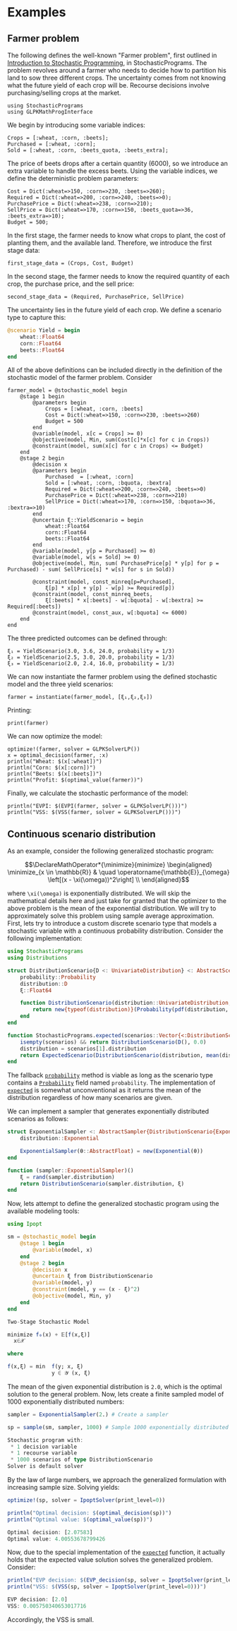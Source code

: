 # Examples

## Farmer problem

The following defines the well-known "Farmer problem", first outlined in [Introduction to Stochastic Programming](https://link.springer.com/book/10.1007%2F978-1-4614-0237-4), in StochasticPrograms. The problem revolves around a farmer who needs to decide how to partition his land to sow three different crops. The uncertainty comes from not knowing what the future yield of each crop will be. Recourse decisions involve purchasing/selling crops at the market.

```@example farmer
using StochasticPrograms
using GLPKMathProgInterface
```
We begin by introducing some variable indices:
```@example farmer
Crops = [:wheat, :corn, :beets];
Purchased = [:wheat, :corn];
Sold = [:wheat, :corn, :beets_quota, :beets_extra];
```
The price of beets drops after a certain quantity (6000), so we introduce an extra variable to handle the excess beets. Using the variable indices, we define the deterministic problem parameters:
```@example farmer
Cost = Dict(:wheat=>150, :corn=>230, :beets=>260);
Required = Dict(:wheat=>200, :corn=>240, :beets=>0);
PurchasePrice = Dict(:wheat=>238, :corn=>210);
SellPrice = Dict(:wheat=>170, :corn=>150, :beets_quota=>36, :beets_extra=>10);
Budget = 500;
```
In the first stage, the farmer needs to know what crops to plant, the cost of planting them, and the available land. Therefore, we introduce the first stage data:
```@example farmer
first_stage_data = (Crops, Cost, Budget)
```
In the second stage, the farmer needs to know the required quantity of each crop, the purchase price, and the sell price:
```@example farmer
second_stage_data = (Required, PurchasePrice, SellPrice)
```
The uncertainty lies in the future yield of each crop. We define a scenario type to capture this:
```julia
@scenario Yield = begin
    wheat::Float64
    corn::Float64
    beets::Float64
end
```
All of the above definitions can be included directly in the definition of the stochastic model of the farmer problem. Consider
```@example farmer
farmer_model = @stochastic_model begin
    @stage 1 begin
        @parameters begin
            Crops = [:wheat, :corn, :beets]
            Cost = Dict(:wheat=>150, :corn=>230, :beets=>260)
            Budget = 500
        end
        @variable(model, x[c = Crops] >= 0)
        @objective(model, Min, sum(Cost[c]*x[c] for c in Crops))
        @constraint(model, sum(x[c] for c in Crops) <= Budget)
    end
    @stage 2 begin
        @decision x
        @parameters begin
            Purchased  = [:wheat, :corn]
            Sold = [:wheat, :corn, :bquota, :bextra]
            Required = Dict(:wheat=>200, :corn=>240, :beets=>0)
            PurchasePrice = Dict(:wheat=>238, :corn=>210)
            SellPrice = Dict(:wheat=>170, :corn=>150, :bquota=>36, :bextra=>10)
        end
        @uncertain ξ::YieldScenario = begin
            wheat::Float64
            corn::Float64
            beets::Float64
        end
        @variable(model, y[p = Purchased] >= 0)
        @variable(model, w[s = Sold] >= 0)
        @objective(model, Min, sum( PurchasePrice[p] * y[p] for p = Purchased) - sum( SellPrice[s] * w[s] for s in Sold))

        @constraint(model, const_minreq[p=Purchased],
            ξ[p] * x[p] + y[p] - w[p] >= Required[p])
        @constraint(model, const_minreq_beets,
            ξ[:beets] * x[:beets] - w[:bquota] - w[:bextra] >= Required[:beets])
        @constraint(model, const_aux, w[:bquota] <= 6000)
    end
end
```
The three predicted outcomes can be defined through:
```@example farmer
ξ₁ = YieldScenario(3.0, 3.6, 24.0, probability = 1/3)
ξ₂ = YieldScenario(2.5, 3.0, 20.0, probability = 1/3)
ξ₃ = YieldScenario(2.0, 2.4, 16.0, probability = 1/3)
```
We can now instantiate the farmer problem using the defined stochastic model and the three yield scenarios:
```@example farmer
farmer = instantiate(farmer_model, [ξ₁,ξ₂,ξ₃])
```
Printing:
```@example farmer
print(farmer)
```
We can now optimize the model:
```@example farmer
optimize!(farmer, solver = GLPKSolverLP())
x = optimal_decision(farmer, :x)
println("Wheat: $(x[:wheat])")
println("Corn: $(x[:corn])")
println("Beets: $(x[:beets])")
println("Profit: $(optimal_value(farmer))")
```
Finally, we calculate the stochastic performance of the model:
```@example farmer
println("EVPI: $(EVPI(farmer, solver = GLPKSolverLP()))")
println("VSS: $(VSS(farmer, solver = GLPKSolverLP()))")
```

## Continuous scenario distribution

As an example, consider the following generalized stochastic program:
```math
\DeclareMathOperator*{\minimize}{minimize}
\begin{aligned}
 \minimize_{x \in \mathbb{R}} & \quad \operatorname{\mathbb{E}}_{\omega} \left[(x - \xi(\omega))^2\right] \\
\end{aligned}
```
where ``\xi(\omega)`` is exponentially distributed. We will skip the mathematical details here and just take for granted that the optimizer to the above problem is the mean of the exponential distribution. We will try to approximately solve this problem using sample average approximation. First, lets try to introduce a custom discrete scenario type that models a stochastic variable with a continuous probability distribution. Consider the following implementation:
```julia
using StochasticPrograms
using Distributions

struct DistributionScenario{D <: UnivariateDistribution} <: AbstractScenario
    probability::Probability
    distribution::D
    ξ::Float64

    function DistributionScenario(distribution::UnivariateDistribution, val::AbstractFloat)
        return new{typeof(distribution)}(Probability(pdf(distribution, val)), distribution, Float64(val))
    end
end

function StochasticPrograms.expected(scenarios::Vector{<:DistributionScenario{D}}) where D <: UnivariateDistribution
    isempty(scenarios) && return DistributionScenario(D(), 0.0)
    distribution = scenarios[1].distribution
    return ExpectedScenario(DistributionScenario(distribution, mean(distribution)))
end
```
The fallback [`probability`](@ref) method is viable as long as the scenario type contains a [`Probability`](@ref) field named `probability`. The implementation of [`expected`](@ref) is somewhat unconventional as it returns the mean of the distribution regardless of how many scenarios are given.

We can implement a sampler that generates exponentially distributed scenarios as follows:
```julia
struct ExponentialSampler <: AbstractSampler{DistributionScenario{Exponential{Float64}}}
    distribution::Exponential

    ExponentialSampler(θ::AbstractFloat) = new(Exponential(θ))
end

function (sampler::ExponentialSampler)()
    ξ = rand(sampler.distribution)
    return DistributionScenario(sampler.distribution, ξ)
end
```
Now, lets attempt to define the generalized stochastic program using the available modeling tools:
```julia
using Ipopt

sm = @stochastic_model begin
    @stage 1 begin
        @variable(model, x)
    end
    @stage 2 begin
        @decision x
        @uncertain ξ from DistributionScenario
        @variable(model, y)
        @constraint(model, y == (x - ξ)^2)
        @objective(model, Min, y)
    end
end
```
```julia
Two-Stage Stochastic Model

minimize f₀(x) + 𝔼[f(x,ξ)]
  x∈𝒳

where

f(x,ξ) = min  f(y; x, ξ)
              y ∈ 𝒴 (x, ξ)
```
The mean of the given exponential distribution is ``2.0``, which is the optimal solution to the general problem. Now, lets create a finite sampled model of 1000 exponentially distributed numbers:
```julia
sampler = ExponentialSampler(2.) # Create a sampler

sp = sample(sm, sampler, 1000) # Sample 1000 exponentially distributed scenarios and create a sampled model
```
```julia
Stochastic program with:
 * 1 decision variable
 * 1 recourse variable
 * 1000 scenarios of type DistributionScenario
Solver is default solver
```
By the law of large numbers, we approach the generalized formulation with increasing sample size. Solving yields:
```julia
optimize!(sp, solver = IpoptSolver(print_level=0))

println("Optimal decision: $(optimal_decision(sp))")
println("Optimal value: $(optimal_value(sp))")
```
```julia
Optimal decision: [2.07583]
Optimal value: 4.00553678799426
```
Now, due to the special implementation of the [`expected`](@ref) function, it actually holds that the expected value solution solves the generalized problem. Consider:
```julia
println("EVP decision: $(EVP_decision(sp, solver = IpoptSolver(print_level=0)))")
println("VSS: $(VSS(sp, solver = IpoptSolver(print_level=0)))")
```
```julia
EVP decision: [2.0]
VSS: 0.005750340653017716
```
Accordingly, the VSS is small.
